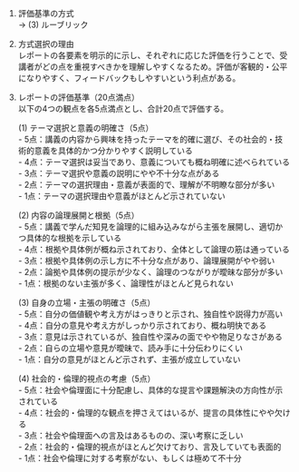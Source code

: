 1. 評価基準の方式  
   → (3) ルーブリック

2. 方式選択の理由  
   レポートの各要素を明示的に示し、それぞれに応じた評価を行うことで、受講者がどの点を重視すべきかを理解しやすくなるため。評価が客観的・公平になりやすく、フィードバックもしやすいという利点がある。

3. レポートの評価基準（20点満点）  
   以下の4つの観点を各5点満点とし、合計20点で評価する。

   (1) テーマ選択と意義の明確さ（5点）  
       - 5点：講義の内容から興味を持ったテーマを的確に選び、その社会的・技術的意義を具体的かつ分かりやすく説明している  
       - 4点：テーマ選択は妥当であり、意義についても概ね明確に述べられている  
       - 3点：テーマ選択や意義の説明にやや不十分な点がある  
       - 2点：テーマの選択理由・意義が表面的で、理解が不明瞭な部分が多い  
       - 1点：テーマの選択理由や意義がほとんど示されていない  

   (2) 内容の論理展開と根拠（5点）  
       - 5点：講義で学んだ知見を論理的に組み込みながら主張を展開し、適切かつ具体的な根拠を示している  
       - 4点：根拠や具体例が概ね示されており、全体として論理の筋は通っている  
       - 3点：根拠や具体例の示し方に不十分な点があり、論理展開がやや弱い  
       - 2点：論拠や具体例の提示が少なく、論理のつながりが曖昧な部分が多い  
       - 1点：根拠のない主張が多く、論理性がほとんど見られない  

   (3) 自身の立場・主張の明確さ（5点）  
       - 5点：自分の価値観や考え方がはっきりと示され、独自性や説得力が高い  
       - 4点：自分の意見や考え方がしっかり示されており、概ね明快である  
       - 3点：意見は示されているが、独自性や深みの面でやや物足りなさがある  
       - 2点：自らの立場や意見が曖昧で、読み手に十分伝わりにくい  
       - 1点：自分の意見がほとんど示されず、主張が成立していない  

   (4) 社会的・倫理的視点の考慮（5点）  
       - 5点：社会や倫理面に十分配慮し、具体的な提言や課題解決の方向性が示されている  
       - 4点：社会的・倫理的な観点を押さえてはいるが、提言の具体性にやや欠ける  
       - 3点：社会や倫理面への言及はあるものの、深い考察に乏しい  
       - 2点：社会的・倫理的視点がほとんど欠けており、言及していても表面的  
       - 1点：社会や倫理に対する考察がない、もしくは極めて不十分  